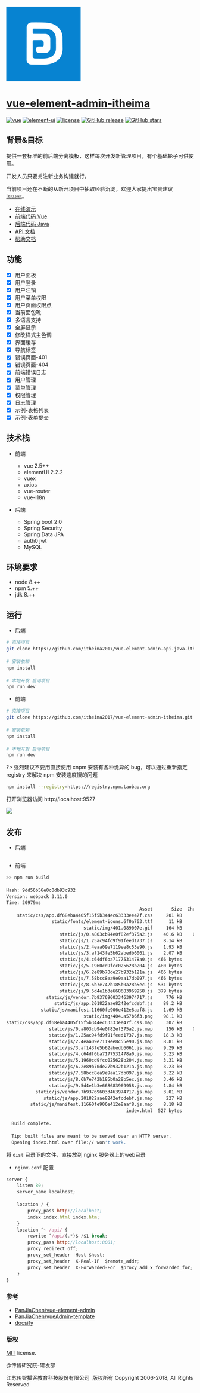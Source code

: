 ![logo](./img/logo.png ':no-zoom')

# [vue-element-admin-itheima](https://github.com/itheima2017/vue-element-admin-itheima)

[![vue](https://img.shields.io/badge/vue-2.5.9-brightgreen.svg ':no-zoom')](https://github.com/vuejs/vue)
[![element-ui](https://img.shields.io/badge/element--ui-2.0.5-brightgreen.svg ':no-zoom')](https://github.com/ElemeFE/element)
[![license](https://img.shields.io/github/license/mashape/apistatus.svg ':no-zoom')](https://github.com/itheima2017/vue-element-admin-itheima/blob/master/LICENSE)
[![GitHub release](https://img.shields.io/github/release/itheima2017/vue-element-admin-itheima.svg ':no-zoom')](https://github.com/itheima2017/vue-element-admin-itheima/releases)
[![GitHub stars](https://img.shields.io/github/stars/itheima2017/vue-element-admin-itheima.svg?style=social&label=Stars ':no-zoom')](https://github.com/itheima2017/vue-element-admin-itheima)

## 背景&目标

提供一套标准的前后端分离模板，这样每次开发新管理项目，有个基础轮子可供使用。

开发人员只要关注新业务构建就行。

当前项目还在不断的从新开项目中抽取经验沉淀，欢迎大家提出宝贵建议 [issues](https://github.com/itheima2017/vue-element-admin-itheima/issues)。

* [在线演示](http://vueAdmin.itcast.cn)
* [前端代码 Vue](https://github.com/itheima2017/vue-element-admin-itheima)
* [后端代码 Java](https://github.com/itheima2017/vue-element-admin-api-java-itheima)
* [API 文档](http://research.itcast.cn/vue-element-admin-api-doc-itheima/_book/)
* [帮助文档](http://research.itcast.cn/vue-element-admin-doc-itheima/)

## 功能

* [x] 用户面板
* [x] 用户登录
* [x] 用户注销
* [x] 用户菜单权限
* [x] 用户页面权限点
* [x] 当前面包靴
* [x] 多语言支持
* [x] 全屏显示
* [x] 修改样式主色调
* [x] 界面缓存
* [x] 导航标签
* [x] 错误页面-401
* [x] 错误页面-404
* [x] 前端错误日志
* [x] 用户管理
* [x] 菜单管理
* [x] 权限管理
* [x] 日志管理
* [x] 示例-表格列表
* [x] 示例-表单提交

## 技术栈

* 前端

  * vue 2.5++
  * elementUI 2.2.2
  * vuex
  * axios
  * vue-router
  * vue-i18n

* 后端

  * Spring boot 2.0
  * Spring Security
  * Spring Data JPA
  * auth0 jwt
  * MySQL

## 环境要求

* node 8.++
* npm 5.++
* jdk 8.++

## 运行

* 后端

```bash
# 克隆项目
git clone https://github.com/itheima2017/vue-element-admin-api-java-itheima.git

# 安装依赖
npm install

# 本地开发 启动项目
npm run dev
```

* 前端

```bash
# 克隆项目
git clone https://github.com/itheima2017/vue-element-admin-itheima.git

# 安装依赖
npm install

# 本地开发 启动项目
npm run dev
```

?> 强烈建议不要用直接使用 cnpm 安装有各种诡异的 bug，可以通过重新指定 registry 来解决 npm 安装速度慢的问题

```bash
npm install --registry=https://registry.npm.taobao.org
```

打开浏览器访问 http://localhost:9527

![](https://wpimg.wallstcn.com/1bc334a6-32a8-4f29-a037-ac3f5ce32588.png)

## 发布

* 后端

```bash

```

* 前端

```bash
>> npm run build

Hash: 9dd56b56e0c0db93c932
Version: webpack 3.11.0
Time: 20979ms
                                                  Asset       Size  Chunks                    Chunk Names
    static/css/app.df68eba4405f15f5b344ec63333ee47f.css     201 kB      11  [emitted]         app
                 static/fonts/element-icons.6f0a763.ttf      11 kB          [emitted]
                             static/img/401.089007e.gif     164 kB          [emitted]
                    static/js/0.a803cb94e0f82ef375a2.js    40.6 kB    0, 3  [emitted]
                    static/js/1.25ac94fd9f91feed1737.js    8.14 kB       1  [emitted]
                    static/js/2.4eaa09e7119ee8c55e90.js    1.93 kB       2  [emitted]
                    static/js/3.af143fe5b62abedb6061.js    2.07 kB       3  [emitted]
                    static/js/4.c64df6ba7177531478a0.js  466 bytes       4  [emitted]
                    static/js/5.1960cd9fcc025628b204.js  480 bytes       5  [emitted]
                    static/js/6.2e89b70de27b932b121a.js  466 bytes       6  [emitted]
                    static/js/7.58bcc8ea9e9aa17db097.js  466 bytes       7  [emitted]
                    static/js/8.6b7e742b185b0a28b5ec.js  531 bytes       8  [emitted]
                    static/js/9.5d4e1b3e668683969958.js  379 bytes       9  [emitted]
               static/js/vendor.7b937696033463974717.js     776 kB      10  [emitted]  [big]  vendor
                  static/js/app.201822aae8242efcdebf.js    89.2 kB      11  [emitted]         app
             static/js/manifest.11660fe906e412e8aaf8.js    1.69 kB      12  [emitted]         manifest
                             static/img/404.a57b6f3.png    98.1 kB          [emitted]
static/css/app.df68eba4405f15f5b344ec63333ee47f.css.map     307 kB          [emitted]
                static/js/0.a803cb94e0f82ef375a2.js.map     156 kB    0, 3  [emitted]
                static/js/1.25ac94fd9f91feed1737.js.map    18.3 kB       1  [emitted]
                static/js/2.4eaa09e7119ee8c55e90.js.map    8.81 kB       2  [emitted]
                static/js/3.af143fe5b62abedb6061.js.map    9.29 kB       3  [emitted]
                static/js/4.c64df6ba7177531478a0.js.map    3.23 kB       4  [emitted]
                static/js/5.1960cd9fcc025628b204.js.map    3.31 kB       5  [emitted]
                static/js/6.2e89b70de27b932b121a.js.map    3.23 kB       6  [emitted]
                static/js/7.58bcc8ea9e9aa17db097.js.map    3.22 kB       7  [emitted]
                static/js/8.6b7e742b185b0a28b5ec.js.map    3.46 kB       8  [emitted]
                static/js/9.5d4e1b3e668683969958.js.map    1.84 kB       9  [emitted]
           static/js/vendor.7b937696033463974717.js.map    3.01 MB      10  [emitted]         vendor
              static/js/app.201822aae8242efcdebf.js.map     227 kB      11  [emitted]         app
         static/js/manifest.11660fe906e412e8aaf8.js.map    8.18 kB      12  [emitted]         manifest
                                             index.html  527 bytes          [emitted]

  Build complete.

  Tip: built files are meant to be served over an HTTP server.
  Opening index.html over file:// won't work.
```

将 `dist` 目录下的文件，直接放到 nginx 服务器上的web目录

* `nginx.conf` 配置

```js
server {
    listen 80;
    server_name localhost;

    location / {
        proxy_pass http://localhost;
        index index.html index.htm;
    }
    location ^~ /api/ {
        rewrite ^/api/(.*)$ /$1 break;
        proxy_pass http://localhost:8001;
        proxy_redirect off;
        proxy_set_header  Host $host;
        proxy_set_header  X-Real-IP  $remote_addr;
        proxy_set_header  X-Forwarded-For  $proxy_add_x_forwarded_for;
    }
}
```

### 参考

* [PanJiaChen/vue-element-admin](https://github.com/PanJiaChen/vue-element-admin/)
* [PanJiaChen/vueAdmin-template](https://github.com/PanJiaChen/vueAdmin-template/)
* [docsify](https://github.com/QingWei-Li/docsify)

### 版权

[MIT](https://github.com/PanJiaChen/vueAdmin-template/blob/master/LICENSE) license.

@传智研究院-研发部

江苏传智播客教育科技股份有限公司 &nbsp;版权所有 Copyright 2006-2018, All Rights Reserved
